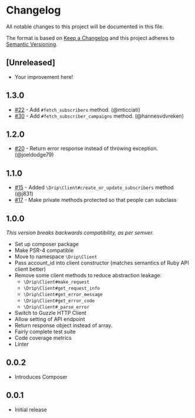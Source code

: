 # Changelog
All notable changes to this project will be documented in this file.

The format is based on [Keep a Changelog](http://keepachangelog.com/en/1.0.0/)
and this project adheres to [Semantic Versioning](http://semver.org/spec/v2.0.0.html).

## [Unreleased]

* Your improvement here!

## 1.3.0

* [#22](https://github.com/DripEmail/drip-php/pull/22) - Add `#fetch_subscribers` method. (@mticciati)
* [#30](https://github.com/DripEmail/drip-php/pull/30) - Add `#fetch_subscriber_campaigns` method. (@hannesvdvreken)

## 1.2.0

* [#20](https://github.com/DripEmail/drip-php/pull/20) - Return error response instead of throwing exception. (@joeldodge79)

## 1.1.0

* [#15](https://github.com/DripEmail/drip-php/pull/15) - Added `\Drip\Client#create_or_update_subscribers` method (@j831)
* [#17](https://github.com/DripEmail/drip-php/pull/17) - Make private methods protected so that people can subclass

## 1.0.0

*This version breaks backwards compatibility, as per semver.*

- Set up composer package
- Make PSR-4 compatible
- Move to namespace `\Drip\Client`
- Pass account_id into client constructor (matches semantics of Ruby API client better)
- Remove some client methods to reduce abstraction leakage:
  - `\Drip\Client#make_request`
  - `\Drip\Client#get_request_info`
  - `\Drip\Client#get_error_message`
  - `\Drip\Client#get_error_code`
  - `\Drip\Client#_parse_error`
- Switch to Guzzle HTTP Client
- Allow setting of API endpoint
- Return response object instead of array.
- Fairly complete test suite
- Code coverage metrics
- Linter

## 0.0.2

* Introduces Composer

## 0.0.1

* Initial release
